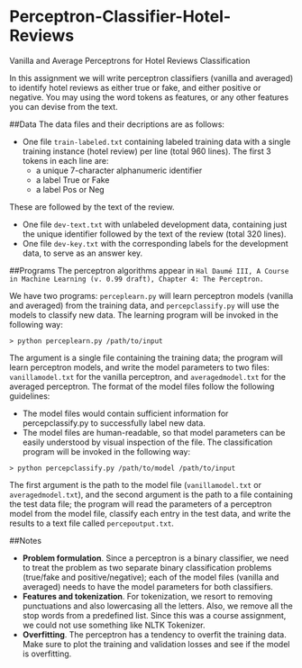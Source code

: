 # Perceptron-Classifier-Hotel-Reviews
Vanilla and Average Perceptrons for Hotel Reviews Classification

In this assignment we will write perceptron classifiers (vanilla and averaged) to identify hotel reviews as either true or fake, and either positive or negative. 
You may using the word tokens as features, or any other features you can devise from the text. 

##Data
The data files and their decriptions are as follows:

* One file `train-labeled.txt` containing labeled training data with a single training instance (hotel review) per line (total 960 lines). 
The first 3 tokens in each line are:
  * a unique 7-character alphanumeric identifier
  * a label True or Fake
  * a label Pos or Neg

These are followed by the text of the review.
* One file `dev-text.txt` with unlabeled development data, containing just the unique identifier followed by the text of the review (total 320 lines).
* One file `dev-key.txt` with the corresponding labels for the development data, to serve as an answer key.

##Programs
The perceptron algorithms appear in `Hal Daumé III, A Course in Machine Learning (v. 0.99 draft), Chapter 4: The Perceptron.`

We have two programs: `perceplearn.py` will learn perceptron models (vanilla and averaged) from the training data, and `percepclassify.py` will use the models to classify new data. The learning program will be invoked in the following way:

```
> python perceplearn.py /path/to/input
```

The argument is a single file containing the training data; the program will learn perceptron models, and write the model parameters to two files: `vanillamodel.txt` for the vanilla perceptron, and `averagedmodel.txt` for the averaged perceptron. 
The format of the model files follow the following guidelines:

* The model files would contain sufficient information for percepclassify.py to successfully label new data.
* The model files are human-readable, so that model parameters can be easily understood by visual inspection of the file.
The classification program will be invoked in the following way:

```
> python percepclassify.py /path/to/model /path/to/input
```

The first argument is the path to the model file (`vanillamodel.txt` or `averagedmodel.txt`), 
and the second argument is the path to a file containing the test data file; 
the program will read the parameters of a perceptron model from the model file, 
classify each entry in the test data, and write the results to a text file called `percepoutput.txt`.

##Notes
* **Problem formulation**. Since a perceptron is a binary classifier, we need to treat the problem as two separate binary classification problems (true/fake and positive/negative); each of the model files (vanilla and averaged) needs to have the model parameters for both classifiers.
* **Features and tokenization**. For tokenization, we resort to removing punctuations and also lowercasing all the letters. Also, we remove all the stop words from a predefined list. Since this was a course assignment, we could not use something like NLTK Tokenizer.
* **Overfitting**. The perceptron has a tendency to overfit the training data. Make sure to plot the training and validation losses and see if the model is overfitting. 




